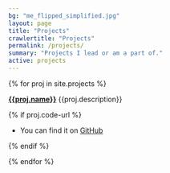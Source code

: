 ```yaml
---
bg: "me_flipped_simplified.jpg"
layout: page
title: "Projects"
crawlertitle: "Projects"
permalink: /projects/
summary: "Projects I lead or am a part of."
active: projects
---
```



{% for proj in site.projects %}

  <p>
    <a href="{{proj.url}}" target="_blank" style="font-weight:bold;">{{proj.name}}</a> {{proj.description}}
  </p>

  {% if proj.code-url %}
  <ul>
    <li>
      You can find it on <a href="{{proj.code-url}}" target="_blank">GitHub</a>
    </li>
  </ul>
  {% endif %}

{% endfor %}
